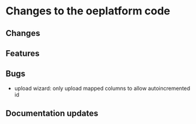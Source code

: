 # Changes to the oeplatform code

## Changes

## Features

## Bugs

- upload wizard: only upload mapped columns to allow autoincremented id

## Documentation updates
